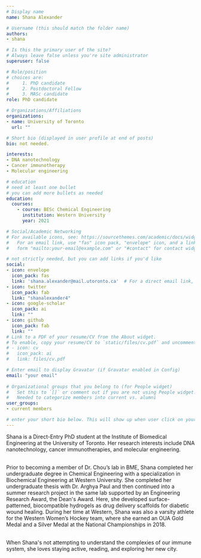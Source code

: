 ```yaml
---
# Display name
name: Shana Alexander

# Username (this should match the folder name)
authors:
- shana

# Is this the primary user of the site?
# Always leave false unless you're site administrator
superuser: false

# Role/position
# choices are:
#     1. PhD candidate
#     2. Postdoctoral Fellow
#     3. MASc candidate
role: PhD candidate

# Organizations/Affiliations
organizations:
- name: University of Toronto
  url: ""

# Short bio (displayed in user profile at end of posts)
bio: not needed.

interests:
- DNA nanotechnology
- Cancer immunotherapy
- Molecular engineering

# education
# need at least one bullet
# you can add more bullets as needed
education: 
  courses: 
    - course: BESc Chemical Engineering
      institution: Western University
      year: 2021

# Social/Academic Networking
# For available icons, see: https://sourcethemes.com/academic/docs/widgets/#icons
#   For an email link, use "fas" icon pack, "envelope" icon, and a link in the
#   form "mailto:your-email@example.com" or "#contact" for contact widget.

# not strictly needed, but you can add links if you'd like
social:
- icon: envelope
  icon_pack: fas
  link: 'shana.alexander@mail.utoronto.ca'  # For a direct email link, use "mailto:test@example.org".
- icon: twitter
  icon_pack: fab
  link: "shanalexander4"
- icon: google-scholar
  icon_pack: ai
  link: ""
- icon: github
  icon_pack: fab
  link: ""
# Link to a PDF of your resume/CV from the About widget.
# To enable, copy your resume/CV to `static/files/cv.pdf` and uncomment the lines below.  
# - icon: cv
#   icon_pack: ai
#   link: files/cv.pdf

# Enter email to display Gravatar (if Gravatar enabled in Config)
email: "your email"
  
# Organizational groups that you belong to (for People widget)
#   Set this to `[]` or comment out if you are not using People widget.
#   Needed to categorize members into current vs. alumni
user_groups:
- current members

# enter your short bio below. This will show up when user click on your name to checkout your profile≥
---
```

Shana is a Direct-Entry PhD student at the Institute of Biomedical Engineering at the University of Toronto. Her research interests include DNA nanotechnology, cancer immunotherapies, and molecular engineering.<br><br>

Prior to becoming a member of Dr. Chou’s lab in BME, Shana completed her undergraduate degree in Chemical Engineering with a specialization in Biochemical Engineering at Western University. She completed her undergraduate thesis with Dr. Arghya Paul and then continued into a summer research project in the same lab supported by an Engineering Research Award, the Dean's Award.  Here, she developed surface-patterned, biocompatible hydrogels as drug delivery scaffolds for diabetic wound healing. During her time at Western, Shana was also a varsity athlete for the Western Women’s Hockey team, where she earned an OUA Gold Medal and a Silver Medal at the National Championships in 2018.<br><br>

When Shana's not attempting to understand the complexies of our immune system, she loves staying active, reading, and exploring her new city.

